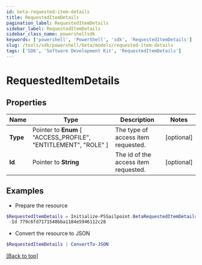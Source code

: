 ```yaml
---
id: beta-requested-item-details
title: RequestedItemDetails
pagination_label: RequestedItemDetails
sidebar_label: RequestedItemDetails
sidebar_class_name: powershellsdk
keywords: ['powershell', 'PowerShell', 'sdk', 'RequestedItemDetails'] 
slug: /tools/sdk/powershell/beta/models/requested-item-details
tags: ['SDK', 'Software Development Kit', 'RequestedItemDetails']
---
```



# RequestedItemDetails

## Properties

Name | Type | Description | Notes
------------ | ------------- | ------------- | -------------
**Type** |  Pointer to  **Enum** [  "ACCESS_PROFILE",    "ENTITLEMENT",    "ROLE" ] | The type of access item requested. | [optional] 
**Id** |  Pointer to **String** | The id of the access item requested. | [optional] 

## Examples

- Prepare the resource
```powershell
$RequestedItemDetails = Initialize-PSSailpoint.BetaRequestedItemDetails  -Type ENTITLEMENT `
 -Id 779c6fd7171540bba1184e5946112c28
```

- Convert the resource to JSON
```powershell
$RequestedItemDetails | ConvertTo-JSON
```


[[Back to top]](#) 

